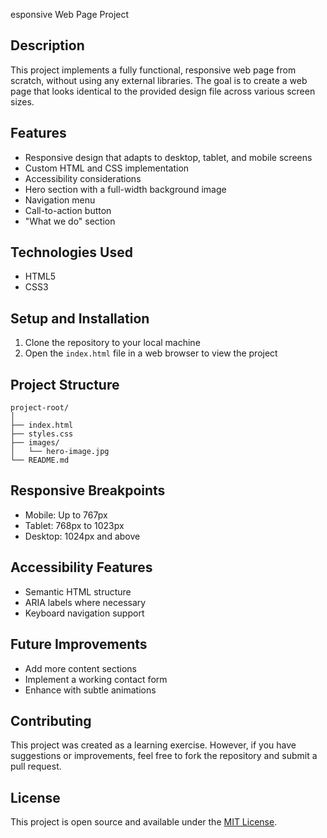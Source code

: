 esponsive Web Page Project

## Description
This project implements a fully functional, responsive web page from scratch, without using any external libraries. The goal is to create a web page that looks identical to the provided design file across various screen sizes.

## Features
- Responsive design that adapts to desktop, tablet, and mobile screens
- Custom HTML and CSS implementation
- Accessibility considerations
- Hero section with a full-width background image
- Navigation menu
- Call-to-action button
- "What we do" section

## Technologies Used
- HTML5
- CSS3

## Setup and Installation
1. Clone the repository to your local machine
2. Open the `index.html` file in a web browser to view the project

## Project Structure
```
project-root/
│
├── index.html
├── styles.css
├── images/
│   └── hero-image.jpg
└── README.md
```

## Responsive Breakpoints
- Mobile: Up to 767px
- Tablet: 768px to 1023px
- Desktop: 1024px and above

## Accessibility Features
- Semantic HTML structure
- ARIA labels where necessary
- Keyboard navigation support

## Future Improvements
- Add more content sections
- Implement a working contact form
- Enhance with subtle animations

## Contributing
This project was created as a learning exercise. However, if you have suggestions or improvements, feel free to fork the repository and submit a pull request.

## License
This project is open source and available under the [MIT License](LICENSE).
